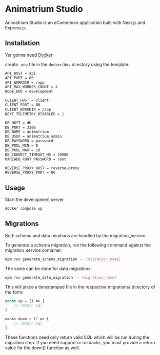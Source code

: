 # Animatrium Studio

Animatrium Studio is an eCommerce application built with Next.js and Express.js

## Installation

Yer gonna need [Docker](https://www.docker.com/get-started/)

create `.env` file in the `docker/dev` directory using the template:

```bash
API_HOST = api
API_PORT = 80
API_WORKDIR = /app
API_MAX_WORKER_COUNT = 4
NODE_ENV = development

CLIENT_HOST = client
CLIENT_PORT = 80
CLIENT_WORKDIR = /app
NEXT_TELEMETRY_DISABLED = 1

DB_HOST = db
DB_PORT = 3306
DB_NAME = animatrium
DB_USER = animatrium_admin
DB_PASSWORD = password
DB_POOL_MIN = 0
DB_POOL_MAX = 10
DB_CONNECT_TIMEOUT_MS = 10000
MARIADB_ROOT_PASSWORD = root

REVERSE_PROXY_HOST = reverse-proxy
REVERSE_PROXY_PORT = 80
```
## Usage

Start the development server

```bash
docker compose up
```

## Migrations

Both schema and data mirations are handled by the migration_service

To generate a schema migration, run the following command against the migration_service container:

```bash
npm run generate_schema_migration -- [migration_name]
```

The same can be done for data migrations:

```bash
npm run generate_data_migration -- [migration_name]
```

This will place a timestamped file in the respective migrations/ directory of the form:

```javascript
const up = () => {
    // return sql
}

const down = () => {
    // return sql
}
```

These functions need only return valid SQL which will be run during the migration step. If you need support or rollbacks, you must provide a return value for the down() function as well.
